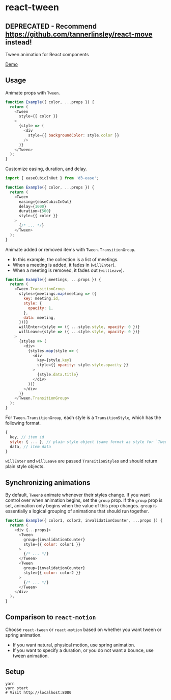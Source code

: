 react-tween
===
DEPRECATED - Recommend https://github.com/tannerlinsley/react-move instead!
---

Tween animation for React components

[Demo](http://codepen.io/mking-clari/pen/XNYbJX)

Usage
---
Animate props with `Tween`.

```javascript
function Example({ color, ...props }) {
  return (
    <Tween
      style={{ color }}
    >
      {style => (
        <div
          style={{ backgroundColor: style.color }}
        />
      )}
    </Tween>
  );
}
```

Customize easing, duration, and delay.

```javascript
import { easeCubicInOut } from 'd3-ease';

function Example({ color, ...props }) {
  return (
    <Tween
      easing={easeCubicInOut}
      delay={1000}
      duration={500}
      style={{ color }}
    >
      {/* ... */}
    </Tween>
  );
}
```

Animate added or removed items with `Tween.TransitionGroup`.
- In this example, the collection is a list of meetings.
- When a meeting is added, it fades in (`willEnter`).
- When a meeting is removed, it fades out (`willLeave`).

```javascript
function Example({ meetings, ...props }) {
  return (
    <Tween.TransitionGroup
      styles={meetings.map(meeting => ({
        key: meeting.id,
        style: {
          opacity: 1,
        },
        data: meeting,
      }))}
      willEnter={style => ({ ...style.style, opacity: 0 })}
      willLeave={style => ({ ...style.style, opacity: 0 })}
    >
      {styles => (
        <div>
          {styles.map(style => (
            <div
              key={style.key}
              style={{ opacity: style.style.opacity }}
            >
              {style.data.title}
            </div>
          ))}
        </div>
      )}
    </Tween.TransitionGroup>
  );
}
```

For `Tween.TransitionGroup`, each style is a `TransitionStyle`, which has the following format.

```javascript
{
  key, // item id
  style: { ... }, // plain style object (same format as style for `Tween`)
  data, // item data
}
```

`willEnter` and `willLeave` are passed `TransitionStyle`s and should return plain style objects.

Synchronizing animations
---
By default, `Tween`s animate whenever their styles change. If you want control over when animation begins, set the `group` prop. If the `group` prop is set, animation only begins when the value of this prop changes. `group` is essentially a logical grouping of animations that should run together.

```javascript
function Example({ color1, color2, invalidationCounter, ...props }) {
  return (
    <div {...props}>
      <Tween
        group={invalidationCounter}
        style={{ color: color1 }}
      >
        {/* ... */}
      </Tween>
      <Tween
        group={invalidationCounter}
        style={{ color: color2 }}
      >
        {/* ... */}
      </Tween>
    </div>
  );
}
```

Comparison to `react-motion`
---
Choose `react-tween` or `react-motion` based on whether you want tween or spring animation.
- If you want natural, physical motion, use spring animation.
- If you want to specify a duration, or you do not want a bounce, use tween animation.

Setup
---
```
yarn
yarn start
# Visit http://localhost:8080
```
